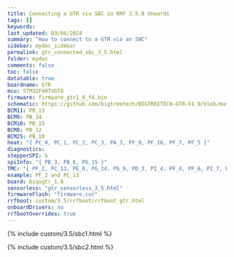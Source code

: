 ```yaml
---
title: Connecting a GTR via SBC in RRF 3.5.0 Onwards
tags: []
keywords: 
last_updated: 03/04/2024
summary: "How to connect to a GTR via an SBC"
sidebar: mydoc_sidebar
permalink: gtr_connected_sbc_3_5.html
folder: mydoc
comments: false
toc: false
datatable: true
boardname: GTR
mcu: STM32F407VGT6
firmware: firmware_gtr1_0_f4.bin
schematic: https://github.com/bigtreetech/BIGTREETECH-GTR-V1.0/blob/master/BTT%20GTR%20V1.0/manual/GTR%20V1.0%20PIn.PDF
BCM11: PB_13
BCM9: PB_14
BCM10: PB_15
BCM8: PB_12
BCM25: PB_10
heat: "{ PC_0, PC_1, PC_2, PC_3, PA_3, PF_9, PF_10, PF_7, PF_5 }"
diagnostics: 
stepperSPI: 5
spiInfo: "{ PB_3, PB_6, PG_15 }"
TMC: "{ PF_2, PC_13, PE_0, PG_14, PG_9, PD_3, PI_4, PF_4, PF_6, PI_7, PF_12 }"
example: PF_2 and PC_13
board: biqugtr_1.0
sensorless: "gtr_sensorless_3_5.html"
firmwareFlash: "firmware.cur"
rrfboot: custom/3.5/rrfboot/rrfboot_gtr.html
onboardDrivers: no
rrfbootOverrides: true
---
```


{% include custom/3.5/sbc1.html %}

{% include custom/3.5/sbc2.html %}
